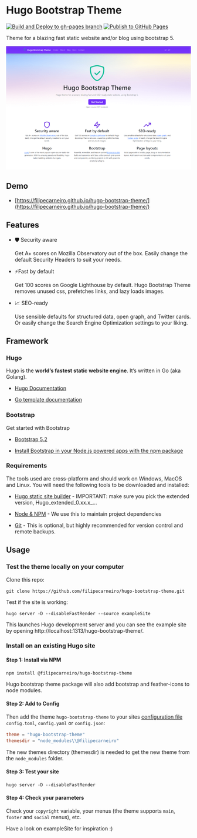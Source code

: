 # Hugo Bootstrap Theme

[![Build and Deploy to gh-pages branch](https://github.com/filipecarneiro/hugo-bootstrap-theme/actions/workflows/gh-pages.yml/badge.svg)](https://github.com/filipecarneiro/hugo-bootstrap-theme/actions/workflows/gh-pages.yml) [![Publish to GitHub Pages](https://github.com/filipecarneiro/hugo-bootstrap-theme/actions/workflows/pages/pages-build-deployment/badge.svg)](https://github.com/filipecarneiro/hugo-bootstrap-theme/actions/workflows/pages/pages-build-deployment)

Theme for a blazing fast static website and/or blog using bootstrap 5.

![Screenshot](images/tn.png)

## Demo

- [https://filipecarneiro.github.io/hugo-bootstrap-theme/](https://filipecarneiro.github.io/hugo-bootstrap-theme/)

## Features

- 🛡️ Security aware
  
  Get A+ scores on Mozilla Observatory out of the box. Easily change the default Security Headers to suit your needs.

- ⚡Fast by default
  
  Get 100 scores on Google Lighthouse by default. Hugo Bootstrap Theme removes unused css, prefetches links, and lazy loads images.
  
- 📈 SEO-ready
  
  Use sensible defaults for structured data, open graph, and Twitter cards. Or easily change the Search Engine Optimization settings to your liking.

## Framework

### Hugo

Hugo is the **world’s fastest static website engine**. It’s written in Go (aka Golang).

- [Hugo Documentation](https://gohugo.io/documentation/)

- [Go template documentation](https://golang.org/pkg/text/template/#hdr-Functions)

### Bootstrap

Get started with Bootstrap

- [Bootstrap 5.2](https://getbootstrap.com/docs/5.2/getting-started/introduction/)

- [Install Bootstrap in your Node.js powered apps with the npm package](https://getbootstrap.com/docs/5.2/getting-started/download/#npm)

### Requirements

The tools used are cross-platform and should work on Windows, MacOS and Linux. You will need the following tools to be downloaded and installed:

- [Hugo static site builder](https://github.com/goHugoio/Hugo/releases) - IMPORTANT: make sure you pick the extended version, Hugo_extended_0.xx.x_…

- [Node & NPM](https://nodejs.org/) - We use this to maintain project dependencies

- [Git](https://git-scm.com/downloads) - This is optional, but highly recommended for version control and remote backups.

## Usage

### Test the theme locally on your computer

Clone this repo:

```
git clone https://github.com/filipecarneiro/hugo-bootstrap-theme.git
```

Test if the site is working:

```
hugo server -D --disableFastRender --source exampleSite
```

This launches Hugo development server and you can see the example site by opening http://localhost:1313/hugo-bootstrap-theme/.

### Install on an existing Hugo site

#### Step 1: Install via NPM

```
npm install @filipecarneiro/hugo-bootstrap-theme
```

Hugo bootstrap theme package will also add bootstrap and feather-icons to node modules.

#### Step 2: Add to Config

Then add the theme `hugo-bootstrap-theme` to your sites [configuration file](https://gohugo.io/getting-started/configuration/#configuration-file) `config.toml`, `config.yaml` or `config.json`:

```toml
theme = "hugo-bootstrap-theme"
themesdir = "node_modules\\@filipecarneiro"
```

The new themes directory (themesdir) is needed to get the new theme from the `node_modules` folder.

#### Step 3: Test your site

```
hugo server -D --disableFastRender
```

#### Step 4: Check your parameters

Check your `copyright` variable, your menus (the theme supports `main`, `footer` and `social` menus), etc.

Have a look on exampleSite for inspiration :)
